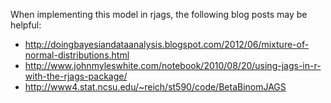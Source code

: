 When implementing this model in rjags, the following blog posts
may be helpful:

* http://doingbayesiandataanalysis.blogspot.com/2012/06/mixture-of-normal-distributions.html
* http://www.johnmyleswhite.com/notebook/2010/08/20/using-jags-in-r-with-the-rjags-package/
* http://www4.stat.ncsu.edu/~reich/st590/code/BetaBinomJAGS
